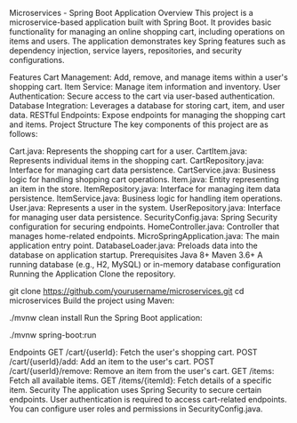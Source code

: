 Microservices - Spring Boot Application
Overview
This project is a microservice-based application built with Spring Boot. It provides basic functionality for managing an online shopping cart, including operations on items and users. The application demonstrates key Spring features such as dependency injection, service layers, repositories, and security configurations.

Features
Cart Management: Add, remove, and manage items within a user's shopping cart.
Item Service: Manage item information and inventory.
User Authentication: Secure access to the cart via user-based authentication.
Database Integration: Leverages a database for storing cart, item, and user data.
RESTful Endpoints: Expose endpoints for managing the shopping cart and items.
Project Structure
The key components of this project are as follows:

Cart.java: Represents the shopping cart for a user.
CartItem.java: Represents individual items in the shopping cart.
CartRepository.java: Interface for managing cart data persistence.
CartService.java: Business logic for handling shopping cart operations.
Item.java: Entity representing an item in the store.
ItemRepository.java: Interface for managing item data persistence.
ItemService.java: Business logic for handling item operations.
User.java: Represents a user in the system.
UserRepository.java: Interface for managing user data persistence.
SecurityConfig.java: Spring Security configuration for securing endpoints.
HomeController.java: Controller that manages home-related endpoints.
MicroSpringApplication.java: The main application entry point.
DatabaseLoader.java: Preloads data into the database on application startup.
Prerequisites
Java 8+
Maven 3.6+
A running database (e.g., H2, MySQL) or in-memory database configuration
Running the Application
Clone the repository.

git clone https://github.com/yourusername/microservices.git
cd microservices
Build the project using Maven:

./mvnw clean install
Run the Spring Boot application:

./mvnw spring-boot:run

Endpoints
GET /cart/{userId}: Fetch the user's shopping cart.
POST /cart/{userId}/add: Add an item to the user's cart.
POST /cart/{userId}/remove: Remove an item from the user's cart.
GET /items: Fetch all available items.
GET /items/{itemId}: Fetch details of a specific item.
Security
The application uses Spring Security to secure certain endpoints. User authentication is required to access cart-related endpoints. You can configure user roles and permissions in SecurityConfig.java.
